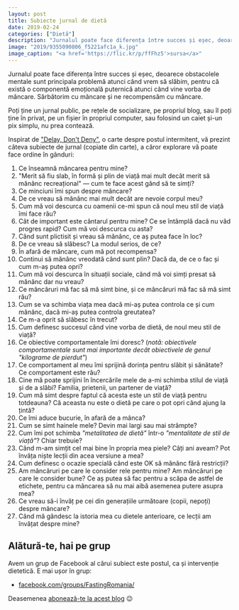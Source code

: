 ```yaml
---
layout: post
title: Subiecte jurnal de dietă
date: 2019-02-24
categories: ["Dietă"]
description: "Jurnalul poate face diferența între succes și eșec, deoarece obstacolele mentale sunt principala problemă atunci când vrem să slăbim, pentru că există o componentă emoțională puternică atunci când vine vorba de mâncare. Sărbătorim cu mâncare și ne recompensăm cu mâncare."
image: "2019/9355090806_f5221afc1a_k.jpg"
image_caption: "<a href='https://flic.kr/p/ffFhz5'>sursa</a>"
---
```


<p class="intro"><span class="dropcap">J</span>urnalul poate face diferența între succes și eșec, deoarece obstacolele mentale sunt principala problemă atunci când vrem să slăbim, pentru că există o componentă emoțională puternică atunci când vine vorba de mâncare. Sărbătorim cu mâncare și ne recompensăm cu mâncare.</a>

Poți ține un jurnal public, pe rețele de socializare, pe propriul blog, sau îl poți ține în privat, pe un fișier în propriul computer, sau folosind un caiet și-un pix simplu, nu prea contează.

Inspirat de ["Delay, Don't Deny"](https://www.goodreads.com/book/show/33647411-delay-don-t-deny), o carte despre postul intermitent, vă prezint câteva subiecte de jurnal (copiate din carte), a căror explorare vă poate face ordine în gânduri:

 1. Ce înseamnă mâncarea pentru mine?
 2. "Merit să fiu slab, în formă și plin de viață mai mult decât merit să mănânc recreațional" — cum te face acest gând să te simți?
 3. Ce minciuni îmi spun despre mâncare?
 4. De ce vreau să mănânc mai mult decât are nevoie corpul meu?
 5. Cum mă voi descurca cu oamenii ce-mi spun că noul meu stil de viață îmi face rău?
 6. Cât de important este cântarul pentru mine? Ce se întâmplă dacă nu văd progres rapid? Cum mă voi descurca cu asta?
 7. Când sunt plictisit și vreau să mănânc, ce aș putea face în loc?
 8. De ce vreau să slăbesc? La modul serios, de ce?
 9. În afară de mâncare, cum mă pot recompensa?
1.  Continui să mănânc vreodată când sunt plin? Dacă da, de ce o fac și cum m-aș putea opri?
2.  Cum mă voi descurca în situații sociale, când mă voi simți presat să mănânc dar nu vreau?
3.  Ce mâncăruri mă fac să mă simt bine, și ce mâncăruri mă fac să mă simt rău?
4.  Cum se va schimba viața mea dacă mi-aș putea controla ce și cum mănânc, dacă mi-aș putea controla greutatea?
5.  Ce m-a oprit să slăbesc în trecut?
6.  Cum definesc succesul când vine vorba de dietă, de noul meu stil de viață?
7.  Ce obiective comportamentale îmi doresc? (_notă: obiectivele comportamentale sunt mai importante decât obiectivele de genul "kilograme de pierdut"_)
8.  Ce comportament al meu îmi sprijină dorința pentru slăbit și sănătate? Ce comportament este rău?
9.  Cine mă poate sprijini în încercările mele de a-mi schimba stilul de viață și de a slăbi? Familia, prietenii, un partener de viață?
10. Cum mă simt despre faptul că acesta este un stil de viață pentru totdeauna? Că aceasta nu este o dietă pe care o pot opri când ajung la țintă?
11. Ce îmi aduce bucurie, în afară de a mânca?
12. Cum se simt hainele mele? Devin mai largi sau mai strâmpte?
13. Cum îmi pot schimba _"metalitatea de dietă"_ într-o _"mentalitate de stil de viață"_? Chiar trebuie?
14. Când m-am simțit cel mai bine în propria mea piele? Câți ani aveam? Pot învăța niște lecții din acea versiune a mea?
15. Cum definesc o ocazie specială când este OK să mănânc fără restricții?
16. Am mâncăruri pe care le consider rele pentru mine? Am mâncăruri pe care le consider bune? Ce aș putea să fac pentru a scăpa de astfel de etichete, pentru ca mâncarea să nu mai aibă asemenea putere asupra mea?
17. Ce vreau să-i învăț pe cei din generațiile următoare (copii, nepoți) despre mâncare?
18. Când mă gândesc la istoria mea cu dietele anterioare, ce lecții am învățat despre mine?

## Alătură-te, hai pe grup

Avem un grup de Facebook al cărui subiect este postul, ca și intervenție dietetică. E mai ușor în grup:

* [facebook.com/groups/FastingRomania/](https://www.facebook.com/groups/FastingRomania/)

Deasemenea [abonează-te la acest blog](https://pfiu.ro/abonament/) 😉